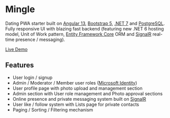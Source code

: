 # Mingle

Dating PWA starter built on [Angular 13](https://angular.io), [Bootstrap 5](https://getbootstrap.com/), [.NET 7](https://dotnet.microsoft.com/en-us/) and [PostgreSQL](https://www.postgresql.org/). Fully responsive UI with blazing fast backend (featuring new .NET 6 hosting model, Unit of Work pattern, [Entity Framework Core](https://learn.microsoft.com/en-us/ef/) ORM and [SignalR](https://dotnet.microsoft.com/en-us/apps/aspnet/signalr) real-time presence / messaging).

[Live Demo](https://)

## Features

- User login / signup
- Admin / Moderator / Member user roles ([Microsoft Identity](https://learn.microsoft.com/en-us/azure/active-directory/develop/))
- User profile page with photo upload and management section
- Admin section with User role management and Photo approval sections
- Online presence and private messaging system built on [SignalR](https://dotnet.microsoft.com/en-us/apps/aspnet/signalr)
- User like / follow system with Lists page for private contacts
- Paging / Sorting / Filtering mechanism
